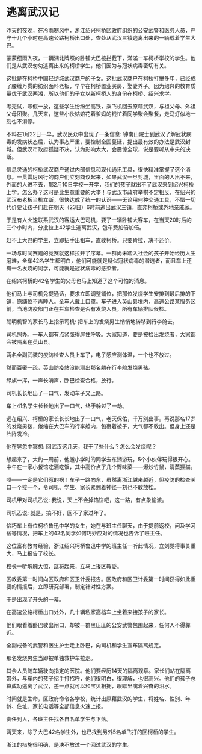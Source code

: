 # 逃离武汉记

昨天的夜晚，在冷雨寒风中，浙江绍兴柯桥区政府组织的公安武警和医务人员，严守十几个小时在高速公路柯桥出口处，查处从武汉三镇逃离出来的一辆载着学生大巴。

蒙蒙细雨入夜，一辆湖北牌照的卧铺大巴被拦截下，滿滿一车柯桥学校的学生。他们是从武汉匆匆逃离出来的柯桥学生，他们因为与冠状病毒密切有关。

这批是在柯桥中国轻纺城武汉商户的子女。这批武汉商户在柯桥打拼多年，已经成了腰缠万贯的纺织面料老板，早早在柯桥置业买房，娶妻养子。因为绍兴的教育质量优于武汉两湘，所以他们的子女以新柯桥人的身份在柯桥、绍兴求学。

考完试，寒假一放，这些学生纷纷坐高铁，乘飞机回去原藉武汉，与祖父母、外祖父母团聚。几天来，这些小伙姑娘花着爹妈的钱忙着同学聚会聚餐，走马灯似地一刻也不消停。

不料在1月22日一早，武汉民众中出现了一条信息: 钟南山院士到武汉了解冠状病毒的发病状态后，认为事态严重，要控制全国蔓延，提出最有效的办法是武汉封城。但武汉市政府狐疑不决，认为影响太大，会震惊全球，说是要听从中央的决断。

信息灵通的柯桥武汉商户通过内部信息和现代通讯工具，很快精准掌握了这个消息。一贯雷厉风行的商户们立刻商议起来，如果武汉一旦封城，里面的人出不来，外面的人进不去，那2月10日学校一开学，我们的孩子就出不了武汉来到绍兴柯桥上学。怎么办？这可是比生意重要的大亊！与武汉市政府举棋不定相反，在绍兴的武汉布老板当机立断，很快达成了统一的认识——无论用何种交通工具，不惜一切代价要让孩子们赶在明天（23日）6时前逃出武汉三镇，直奔柯桥或外地亲戚家。

于是有人火速联系武汉的客运大巴司机，要了一辆卧铺大客车，在当天20时后的三个小时内，分批拉上42学生逃离武汉，包车费加倍加倍。

赶不上大巴的学生，立即招手出租车，直驶柯桥。只要肯拉，决不还价。

一场与时间赛跑的竞赛就这样拉开了序幕。一群尚未踏入社会的孩子开始经历人生磨难，全车42名学生都明白，他们可能就是疑似冠状病毒的潜逃者，而且车上还有一名发烧的同学，可能就是冠状病毒的感染者。

在绍兴柯桥的42名学生的父母也马上知道了这个可怕的消息。

他们马上与司机免提通话，要求立即调整铺位，把那位发烧学生安排到最后排的下铺，原舖位不再睡人。全车人戴上口罩。车子进入英山县境内，高速公路某服务区前，当地防疫部门正在拦车检查是否有发烧人员，所有车辆排队候检。

聪明机智的家长马上指示司机: 把车上的发烧男生悄悄地转移到行李舱去。

司机照办。一车人都有点紧张得屏住呼吸。大家知道，要是被检出发烧者，大家都会被隔离在英山县。

两名全副武装的疫防检查人员上车了，电子感应测体温，一个也不放过。

然而百密一疏，英山防疫站没能测出那名躺在行李舱发烧男孩。

绿旗一挥，一声长哨声，卧巴检查合格，放行。

司机长长地出了一口气，发动车子又上路。

车上41名学生长长地出了一口气，终于躲过了一劫。

远在绍兴、柯桥的家长长长地出了一口气，老天保佑，千万别出事。再说那名17岁的发烧男孩，倦缩在大巴车的行李舱内，包裹着被子，大气都不敢出。但身上还是阵阵发冷。

他在晃忽中冥想: 回武汉这几天，我干了些什么？怎么会发烧呢？

想起来了，大约一周前，他邀小学时的同学去东湖游玩，5个小伙伴玩得很开心。中午在一家小餐馆吃酒吃饭，其中高价点了几个野味菜——爆炒竹鼠，清蒸狸猫。

哎——一定是它们惹的祸！车子一路向东，虽然离浙江越来越近，但疫防的检查关口一个接一个，令司机、学生、家长紧绷着神径一刻也不敢放松。

司机甲对司机乙说: 我说，天上不会掉馅饼吧，这一路，有点象偷渡。

司机乙说: 就是，搞不好，回不了家过年了。

恰巧车上有位柯桥鲁迅中学的女生，她在与班主任聊天，由于提前返校，问及学习宿等情况，把车上的42名同学如何巧妙应对的情况也告诉了班主任。

这位富有教育经验，浙江绍兴柯桥鲁迅中学的班主任一听此情况，立刻觉得事关重大，马上报告了校长。

校长一听魂魄大惊，跳将起来，立马上报区教委。

区教委第一时间向区政府和区卫计委报告。区政府和区卫计委第一时间获得如此重要的情报后，立即研究部署，制定针对性方案。

于是出现了开头的一幕。

在高速公路柯桥出口处外，几十辆私家高档车上坐着来接孩子的家长。

他们眼看着卧巴驶出闸口，却被一群黑压压的公安武警包围起来，任何人不得靠近。

全副戒备的武警和医生护士走上卧巴，向司机和学生宣布隔离规定。

那名发烧男生当即被单独救护车拉走。

其余人员随车辆驶向指定的医院。他们要经历14天的隔离观察。家长们站在隔离带外，与车内的孩子招手打招呼，他们很明白，很理解，也很高兴。他们的孩子总算成功逃离了武汉，差一点就可以和宝贝相拥，眼眶里噙着兴奋的泪水。

时间就是生命，区政府命令各学校，统计出原藉武汉的学生，将姓名、性别、年龄、住址、家长电话等全部信息火速上报。

责任到人，各班主任找各自名单学生与下落。

两天来，除了大巴42名学生外，也已找到另外5名单飞打的回柯桥的学生。

浙江的措施很明确，是决不放过一个回过武汉的学生。